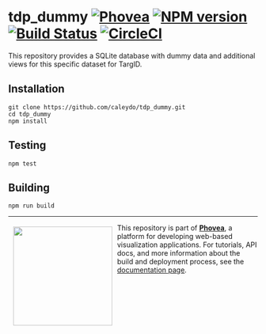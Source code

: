 tdp_dummy [![Phovea][phovea-image]][phovea-url] [![NPM version][npm-image]][npm-url] [![Build Status][travis-image]][travis-url] [![CircleCI](https://circleci.com/gh/Caleydo/tdp_dummy.svg?style=shield)](https://circleci.com/gh/Caleydo/tdp_dummy)
=====================

This repository provides a SQLite database with dummy data and additional views for this specific dataset for TargID.

Installation
------------

```
git clone https://github.com/caleydo/tdp_dummy.git
cd tdp_dummy
npm install
```

Testing
-------

```
npm test
```

Building
--------

```
npm run build
```



***

<a href="https://caleydo.org"><img src="http://caleydo.org/assets/images/logos/caleydo.svg" align="left" width="200px" hspace="10" vspace="6"></a>
This repository is part of **[Phovea](http://phovea.caleydo.org/)**, a platform for developing web-based visualization applications. For tutorials, API docs, and more information about the build and deployment process, see the [documentation page](http://phovea.caleydo.org).


[phovea-image]: https://img.shields.io/badge/Phovea-Client%20Plugin-F47D20.svg
[phovea-url]: https://phovea.caleydo.org
[npm-image]: https://badge.fury.io/js/tdp_dummy.svg
[npm-url]: https://npmjs.org/package/tdp_dummy
[travis-image]: https://travis-ci.org/caleydo/tdp_dummy.svg?branch=master
[travis-url]: https://travis-ci.org/caleydo/tdp_dummy
[daviddm-image]: https://david-dm.org/caleydo/tdp_dummy/status.svg
[daviddm-url]: https://david-dm.org/caleydo/tdp_dummy
